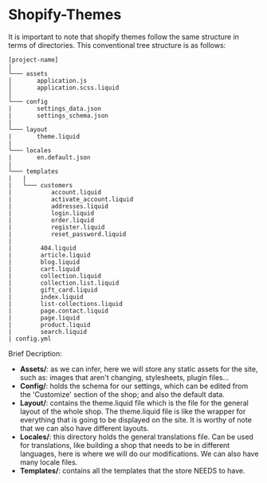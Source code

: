 # Shopify-Themes
It is important to note that shopify themes follow the same structure in terms of directories. This conventional tree structure is as follows:

```
[project-name]
│ 
└─── assets
│       application.js
│       application.scss.liquid
│   
└─── config
|       settings_data.json
|       settings_schema.json
|   
└─── layout
|       theme.liquid
|
└─── locales
|       en.default.json
|
└─── templates
|   |
|   └─── customers
|           account.liquid
|           activate_account.liquid
|           addresses.liquid
|           login.liquid
|           order.liquid
|           register.liquid
|           reset_password.liquid
|   
|        404.liquid
|        article.liquid
|        blog.liquid
|        cart.liquid
|        collection.liquid
|        collection.list.liquid
|        gift_card.liquid
|        index.liquid
|        list-collections.liquid
|        page.contact.liquid
|        page.liquid
|        product.liquid
|        search.liquid
| config.yml

```

Brief Decription:

* **Assets/**: as we can infer, here we will store any static assets for the site, such as: images that aren't changing, stylesheets, plugin files...
* **Config/**: holds the schema for our settings, which can be edited from the 'Customize' section of the shop; and also the default data.
* **Layout/**: contains the theme.liquid file which is the file for the general layout of the whole shop. The theme.liquid file is like the wrapper for everything that is going to be displayed on the site. It is worthy of note that we can also have different layouts.
* **Locales/**: this directory holds the general translations file. Can be used for translations, like building a shop that needs to be in different languages, here is where we will do our modifications. We can also have many locale files.
* **Templates/**: contains all the templates that the store NEEDS to have.
